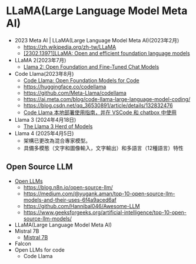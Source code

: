 # LLaMA(Large Language Model Meta AI)  
- 2023 Meta AI | LLaMA(Large Language Model Meta AI)(2023年2月)
  - https://zh.wikipedia.org/zh-tw/LLaMA
  - [[2302.13971]LLaMA: Open and efficient foundation language models](https://arxiv.org/abs/2302.13971)
- LLaMA 2(2023年7月)
  - [Llama 2: Open Foundation and Fine-Tuned Chat Models]() 
- Code Llama(2023年8月)
  - [Code Llama: Open Foundation Models for Code](https://ai.meta.com/research/publications/code-llama-open-foundation-models-for-code/)
  - https://huggingface.co/codellama
  - https://github.com/Meta-Llama/codellama
  - https://ai.meta.com/blog/code-llama-large-language-model-coding/
  - https://blog.csdn.net/qq_36530891/article/details/132832476
  - [Code Llama 本地部署使用指南，并在 VSCode 和 chatbox 中使用](https://www.bingal.com/posts/code-llama-usage/)
- Llama 3 (2024年4月18日)
  - [The Llama 3 Herd of Models](https://arxiv.org/abs/2407.21783) 
- Llama 4 (2025年4月5日)
  - 架構已更改為混合專家模型。
  - 具備多模態（文字和圖像輸入，文字輸出）和多語言（12種語言）特性
## Open Source LLM
- [Open LLMs](https://github.com/eugeneyan/open-llms)
  - https://blog.n8n.io/open-source-llm/
  - https://medium.com/@yugank.aman/top-10-open-source-llm-models-and-their-uses-6f4a9aced6af
  - https://github.com/Hannibal046/Awesome-LLM
  - https://www.geeksforgeeks.org/artificial-intelligence/top-10-open-source-llm-models/
- LLaMA(Large Language Model Meta AI) 
- Mistral 7B
  - [Mistral 7B](https://arxiv.org/abs/2310.06825) 
- Falcon
- Open LLMs for code
  - Code Llama 

## 
